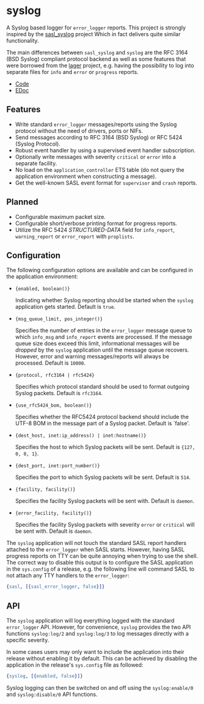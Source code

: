 syslog
======

A Syslog based logger for `error_logger` reports. This project is strongly
inspired by the [sasl_syslog](http://github.com/travelping/sasl_syslog) project
Which in fact delivers quite similar functionality.

The main differences between `sasl_syslog` and `syslog` are the RFC 3164
(BSD Syslog) compliant protocol backend as well as some features that were
borrowed from the [lager](http://github.com/basho/lager) project, e.g. having
the possibility to log into separate files for `info` and `error` or `progress`
reports.

* [Code](http://github.com/schlagert/syslog)
* [EDoc](http://schlagert.github.com/syslog)

Features
--------

* Write standard `error_logger` messages/reports using the Syslog protocol
  without the need of drivers, ports or NIFs.
* Send messages according to RFC 3164 (BSD Syslog) or RFC 5424 (Syslog Protocol).
* Robust event handler by using a supervised event handler subscription.
* Optionally write messages with severity `critical` or `error` into a separate
  facility.
* No load on the `application_controller` ETS table (do not query the
  application environment when constructing a message).
* Get the well-known SASL event format for `supervisor` and `crash` reports.

Planned
-------

* Configurable maximum packet size.
* Configurable short/verbose printing format for progress reports.
* Utilize the RFC 5424 _STRUCTURED-DATA_ field for `info_report`,
  `warning_report` or `error_report` with `proplists`.

Configuration
-------------

The following configuration options are available and can be configured in the
application environment:

* `{enabled, boolean()}`

  Indicating whether Syslog reporting should be started when the `syslog`
  application gets started. Default is `true`.

* `{msg_queue_limit, pos_integer()}`

  Specifies the number of entries in the `error_logger` message queue to which
  `info_msg` and `info_report` events are processed. If the message queue size
  does exceed this limit, informational messages will be _dropped_ by the
  `syslog` application until the message queue recovers. However, error and
  warning messages/reports will always be processed. Default is `10000`.

* `{protocol, rfc3164 | rfc5424}`

  Specifies which protocol standard should be used to format outgoing Syslog
  packets. Default is `rfc3164`.

* `{use_rfc5424_bom, boolean()}`

  Specifies whether the RFC5424 protocol backend should include the UTF-8 BOM
  in the message part of a Syslog packet. Default is `false'.

* `{dest_host, inet:ip_address() | inet:hostname()}`

  Specifies the host to which Syslog packets will be sent. Default is
  `{127, 0, 0, 1}`.

* `{dest_port, inet:port_number()}`

  Specifies the port to which Syslog packets will be sent. Default is `514`.

* `{facility, facility()}`

  Specifies the facility Syslog packets will be sent with. Default is `daemon`.

* `{error_facility, facility()}`

  Specifies the facility Syslog packets with severity `error` or `critical` will
  be sent with. Default is `daemon`.

The `syslog` application will not touch the standard SASL report handlers
attached to the `error_logger` when SASL starts. However, having SASL progress
reports on TTY can be quite annoying when trying to use the shell. The correct
way to disable this output is to configure the SASL application in the
`sys.config` of a release, e.g. the following line will command SASL to not
attach any TTY handlers to the `error_logger`:
```erlang
{sasl, [{sasl_error_logger, false}]}
```

API
---

The `syslog` application will log everything logged with the standard
`error_logger` API. However, for convenience, `syslog` provides the two API
functions `syslog:log/2` and `syslog:log/3` to log messages directly with a
specific severity.

In some cases users may only want to include the application into their release
without enabling it by default. This can be achieved by disabling the
application in the release's `sys.config` file as followed:
```erlang
{syslog, [{enabled, false}]}
```

Syslog logging can then be switched on and off using the `syslog:enable/0`
and `syslog:disable/0` API functions.
